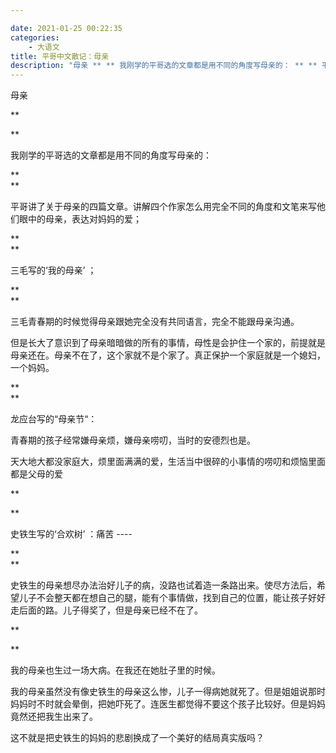```yaml
---

date: 2021-01-25 00:22:35
categories:
    - 大语文
title: 平哥中文散记：母亲
description: "母亲 ** ** 我刚学的平哥选的文章都是用不同的角度写母亲的： ** ** 平哥讲了关于母亲的四篇文章。讲解四个作家怎么用完全不同的角度和文笔来写他们眼中的母亲，表达对妈妈的爱； ** ** 三毛写..."
---
```


母亲

**  
  
**

我刚学的平哥选的文章都是用不同的角度写母亲的：

**  
**

平哥讲了关于母亲的四篇文章。讲解四个作家怎么用完全不同的角度和文笔来写他们眼中的母亲，表达对妈妈的爱；

**  
**

三毛写的‘我的母亲’ ；

**  
**

三毛青春期的时候觉得母亲跟她完全没有共同语言，完全不能跟母亲沟通。

但是长大了意识到了母亲暗暗做的所有的事情，母性是会护住一个家的，前提就是母亲还在。母亲不在了，这个家就不是个家了。真正保护一个家庭就是一个媳妇，一个妈妈。

**  
**

龙应台写的“母亲节“：

青春期的孩子经常嫌母亲烦，嫌母亲唠叨，当时的安德烈也是。

天大地大都没家庭大，烦里面满满的爱，生活当中很碎的小事情的唠叨和烦恼里面都是父母的爱

**  
  
**

史铁生写的‘合欢树’ ：痛苦 ----

**  
**

史铁生的母亲想尽办法治好儿子的病，没路也试着造一条路出来。使尽方法后，希望儿子不会整天都在想自己的腿，能有个事情做，找到自己的位置，能让孩子好好走后面的路。儿子得奖了，但是母亲已经不在了。

**  
  
**

我的母亲也生过一场大病。在我还在她肚子里的时候。

我的母亲虽然没有像史铁生的母亲这么惨，儿子一得病她就死了。但是姐姐说那时妈妈时不时就会晕倒，把她吓死了。连医生都觉得不要这个孩子比较好。但是妈妈竟然还把我生出来了。

这不就是把史铁生的妈妈的悲剧换成了一个美好的结局真实版吗？